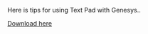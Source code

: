 
Here is tips for using Text Pad with Genesys..[](http://ctiworld.files.wordpress.com/2010/08/tips-for-using-textpad.docx)

[Download here](http://ctiworld.files.wordpress.com/2010/08/tips-for-using-textpad.docx)